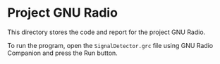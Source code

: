 # Project GNU Radio

This directory stores the code and report for the project GNU Radio.

To run the program, open the `SignalDetector.grc` file using GNU Radio Companion and press the Run button. 


